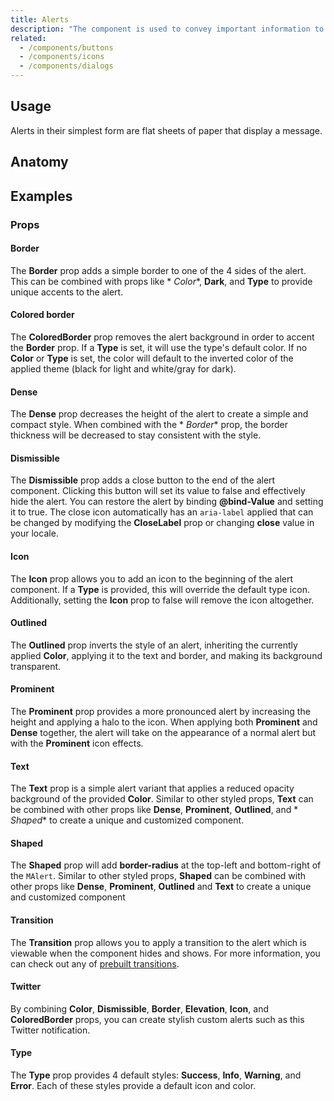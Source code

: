 ```yaml
---
title: Alerts
description: "The component is used to convey important information to the user through the use contextual types icons and color.These default types come in in 4 variations: **Success**,**Info**,**Warning**, and **Error**. Default icons are assigned which help represent different actions each type portrays. Many parts of an alert such as **Border**, **Icon**, and **Color** can also be customized to fit almost any situation."
related:
  - /components/buttons
  - /components/icons
  - /components/dialogs
---
```


## Usage

Alerts in their simplest form are flat sheets of paper that display a message.

<alerts-usage></alerts-usage>

## Anatomy

## Examples

### Props

#### Border

The **Border** prop adds a simple border to one of the 4 sides of the alert. This can be combined with props like *
*Color**, **Dark**, and **Type** to provide unique accents to the alert.

<masa-example file="Examples.alerts.Border"></masa-example>

#### Colored border

The **ColoredBorder** prop removes the alert background in order to accent the **Border** prop. If a **Type** is set, it
will use the type's default color. If no **Color** or **Type** is set, the color will default to the inverted color of
the applied theme (black for light and white/gray for dark).

<masa-example file="Examples.alerts.ColoredBorder"></masa-example>

#### Dense

The **Dense** prop decreases the height of the alert to create a simple and compact style. When combined with the *
*Border** prop, the border thickness will be decreased to stay consistent with the style.

<masa-example file="Examples.alerts.Dense"></masa-example>

#### Dismissible

The **Dismissible** prop adds a close button to the end of the alert component. Clicking this button will set its value
to false and effectively hide the alert. You can restore the alert by binding  **@bind-Value** and setting it to true.
The close icon automatically has an `aria-label` applied that can be changed by modifying the **CloseLabel** prop or
changing **close** value in your locale.

<masa-example file="Examples.alerts.Dismissible"></masa-example>

#### Icon

The **Icon** prop allows you to add an icon to the beginning of the alert component. If a **Type** is provided, this
will override the default type icon. Additionally, setting the **Icon** prop to false will remove the icon altogether.

<masa-example file="Examples.alerts.Icon"></masa-example>

#### Outlined

The **Outlined** prop inverts the style of an alert, inheriting the currently applied **Color**, applying it to the text
and border, and making its background transparent.

<masa-example file="Examples.alerts.Outlined"></masa-example>

#### Prominent

The **Prominent** prop provides a more pronounced alert by increasing the height and applying a halo to the icon. When
applying both **Prominent** and **Dense** together, the alert will take on the appearance of a normal alert but with the
**Prominent** icon effects.

<masa-example file="Examples.alerts.Prominent"></masa-example>

#### Text

The **Text** prop is a simple alert variant that applies a reduced opacity background of the provided **Color**. Similar
to other styled props, **Text** can be combined with other props like **Dense**, **Prominent**, **Outlined**, and *
*Shaped** to create a unique and customized component.

<masa-example file="Examples.alerts.Text"></masa-example>

#### Shaped

The **Shaped** prop will add **border-radius**  at the top-left and bottom-right of the `MAlert`. Similar to other
styled props, **Shaped** can be combined with other props like **Dense**, **Prominent**, **Outlined** and **Text** to
create a unique and customized component

<masa-example file="Examples.alerts.Shaped"></masa-example>

#### Transition

The **Transition** prop allows you to apply a transition to the alert which is viewable when the component hides and
shows. For more information, you can check out any of [prebuilt transitions](/stylesandanimations/transitions).

<masa-example file="Examples.alerts.Transition"></masa-example>

#### Twitter

By combining **Color**, **Dismissible**, **Border**, **Elevation**, **Icon**, and **ColoredBorder** props, you can
create stylish custom alerts such as this Twitter notification.

<masa-example file="Examples.alerts.Twitter"></masa-example>

#### Type

The **Type** prop provides 4 default styles: **Success**, **Info**, **Warning**, and **Error**. Each of these styles
provide a default icon and color.

<masa-example file="Examples.alerts.Type"></masa-example>
